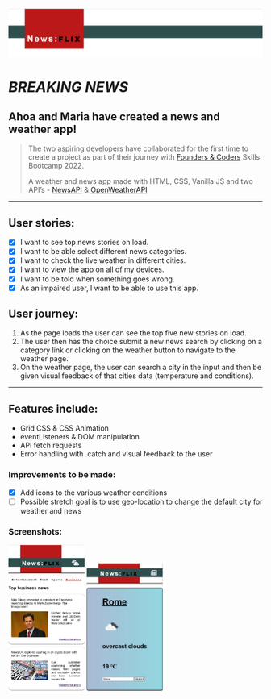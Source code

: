 ![project logo banner](https://github.com/ahoat/HTTP-Project/blob/main/newsflix%20logo.JPG)
# *BREAKING NEWS*

##  Ahoa and Maria have created a news and weather app!

>The two aspiring developers have collaborated for the first time to create a project as part of their journey with 
 [Founders & Coders](https://learn.foundersandcoders.com/course/syllabus/pre-apprenticeship/http/project/) Skills Bootcamp 2022.
>
> A weather and news app made with HTML, CSS, Vanilla JS and two API’s - [NewsAPI](https://newsapi.org/) & [OpenWeatherAPI](https://openweathermap.org/)

---

## User stories:
- [x] I want to see top news stories on load.
- [x] I want to be able select different news categories.
- [x] I want to check the live weather in different cities.
- [x] I want to view the app on all of my devices.
- [x] I want to be told when something goes wrong.
- [x] As an impaired user, I want to be able to use this app.

## User journey:
1.	As the page loads the user can see the top five new stories on load.
2.	The user then has the choice submit a new news search by clicking on a category link or clicking on the weather button to navigate to the weather page.
3.	On the weather page, the user can search a city in the input and then be given visual feedback of that cities data (temperature and conditions).

---

## Features include:
-	Grid CSS & CSS Animation 
-	eventListeners & DOM manipulation
-	API fetch requests
-	Error handling with .catch and visual feedback to the user

### Improvements to be made:
- [x] Add icons to the various weather conditions
- [ ] Possible stretch goal is to use geo-location to change the default city for weather and news

### Screenshots:

<img src="https://github.com/ahoat/HTTP-Project/blob/main/NewsFlix-News%20Screenshot.JPG" width="30%" />           <img src="https://github.com/ahoat/HTTP-Project/blob/main/NewsFlix-Weather%20Screenshot.JPG" width="30%" />
